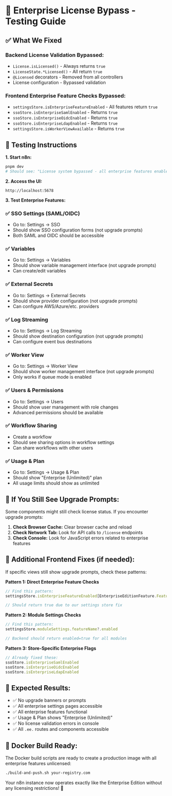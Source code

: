 # 🎉 Enterprise License Bypass - Testing Guide

## ✅ What We Fixed

### **Backend License Validation Bypassed:**
- `License.isLicensed()` - Always returns `true`
- `LicenseState.*Licensed()` - All return `true`
- `@Licensed` decorators - Removed from all controllers
- License configuration - Bypassed validation

### **Frontend Enterprise Feature Checks Bypassed:**
- `settingsStore.isEnterpriseFeatureEnabled` - All features return `true`
- `ssoStore.isEnterpriseSamlEnabled` - Returns `true`
- `ssoStore.isEnterpriseOidcEnabled` - Returns `true`  
- `ssoStore.isEnterpriseLdapEnabled` - Returns `true`
- `settingsStore.isWorkerViewAvailable` - Returns `true`

## 🧪 **Testing Instructions**

**1. Start n8n:**
```bash
pnpm dev
# Should see: "License system bypassed - all enterprise features enabled"
```

**2. Access the UI:**
```
http://localhost:5678
```

**3. Test Enterprise Features:**

### **✅ SSO Settings (SAML/OIDC)**
- Go to: Settings → SSO
- Should show SSO configuration forms (not upgrade prompts)
- Both SAML and OIDC should be accessible

### **✅ Variables**
- Go to: Settings → Variables  
- Should show variable management interface (not upgrade prompts)
- Can create/edit variables

### **✅ External Secrets**
- Go to: Settings → External Secrets
- Should show provider configuration (not upgrade prompts)
- Can configure AWS/Azure/etc. providers

### **✅ Log Streaming**
- Go to: Settings → Log Streaming
- Should show destination configuration (not upgrade prompts)
- Can configure event bus destinations

### **✅ Worker View**
- Go to: Settings → Worker View
- Should show worker management interface (not upgrade prompts)
- Only works if queue mode is enabled

### **✅ Users & Permissions**
- Go to: Settings → Users
- Should show user management with role changes
- Advanced permissions should be available

### **✅ Workflow Sharing**
- Create a workflow
- Should see sharing options in workflow settings
- Can share workflows with other users

### **✅ Usage & Plan**
- Go to: Settings → Usage & Plan
- Should show "Enterprise (Unlimited)" plan
- All usage limits should show as unlimited

## 🚫 **If You Still See Upgrade Prompts:**

Some components might still check license status. If you encounter upgrade prompts:

1. **Check Browser Cache:** Clear browser cache and reload
2. **Check Network Tab:** Look for API calls to `/license` endpoints
3. **Check Console:** Look for JavaScript errors related to enterprise features

## 🔧 **Additional Frontend Fixes (if needed):**

If specific views still show upgrade prompts, check these patterns:

**Pattern 1: Direct Enterprise Feature Checks**
```javascript
// Find this pattern:
settingsStore.isEnterpriseFeatureEnabled[EnterpriseEditionFeature.FeatureName]

// Should return true due to our settings store fix
```

**Pattern 2: Module Settings Checks**
```javascript  
// Find this pattern:
settingsStore.moduleSettings.featureName?.enabled

// Backend should return enabled=true for all modules
```

**Pattern 3: Store-Specific Enterprise Flags**
```javascript
// Already fixed these:
ssoStore.isEnterpriseSamlEnabled
ssoStore.isEnterpriseOidcEnabled  
ssoStore.isEnterpriseLdapEnabled
```

## 🎯 **Expected Results:**

- ✅ No upgrade banners or prompts
- ✅ All enterprise settings pages accessible
- ✅ All enterprise features functional
- ✅ Usage & Plan shows "Enterprise (Unlimited)"
- ✅ No license validation errors in console
- ✅ All `.ee.` routes and components accessible

## 🐳 **Docker Build Ready:**

The Docker build scripts are ready to create a production image with all enterprise features unlicensed:

```bash
./build-and-push.sh your-registry.com
```

Your n8n instance now operates exactly like the Enterprise Edition without any licensing restrictions! 🚀